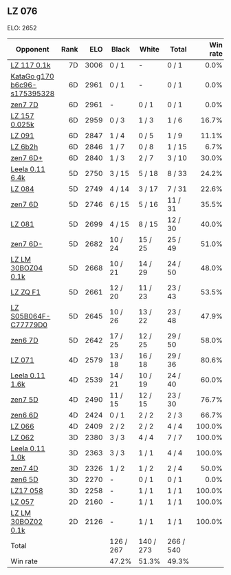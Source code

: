 ## LZ 076 ##

ELO: 2652

Opponent | Rank | ELO | Black | White | Total | Win rate
---------|-----:|----:|-------|-------|-------|-------:
[LZ 117 0.1k](LZ%20117%200.1k.md) | 7D | 3006 | 0 / 1 | - | 0 / 1 | 0.0%
[KataGo g170 b6c96-s175395328](KataGo%20g170%20b6c96-s175395328.md) | 6D | 2961 | 0 / 1 | - | 0 / 1 | 0.0%
[zen7 7D](zen7%207D.md) | 6D | 2961 | - | 0 / 1 | 0 / 1 | 0.0%
[LZ 157 0.025k](LZ%20157%200.025k.md) | 6D | 2959 | 0 / 3 | 1 / 3 | 1 / 6 | 16.7%
[LZ 091](LZ%20091.md) | 6D | 2847 | 1 / 4 | 0 / 5 | 1 / 9 | 11.1%
[LZ 6b2h](LZ%206b2h.md) | 6D | 2846 | 1 / 7 | 0 / 8 | 1 / 15 | 6.7%
[zen7 6D+](zen7%206D+.md) | 6D | 2840 | 1 / 3 | 2 / 7 | 3 / 10 | 30.0%
[Leela 0.11 6.4k](Leela%200.11%206.4k.md) | 5D | 2750 | 3 / 15 | 5 / 18 | 8 / 33 | 24.2%
[LZ 084](LZ%20084.md) | 5D | 2749 | 4 / 14 | 3 / 17 | 7 / 31 | 22.6%
[zen7 6D](zen7%206D.md) | 5D | 2746 | 6 / 15 | 5 / 16 | 11 / 31 | 35.5%
[LZ 081](LZ%20081.md) | 5D | 2699 | 4 / 15 | 8 / 15 | 12 / 30 | 40.0%
[zen7 6D-](zen7%206D-.md) | 5D | 2682 | 10 / 24 | 15 / 25 | 25 / 49 | 51.0%
[LZ LM 30BOZ04 0.1k](LZ%20LM%2030BOZ04%200.1k.md) | 5D | 2668 | 10 / 21 | 14 / 29 | 24 / 50 | 48.0%
[LZ ZQ F1](LZ%20ZQ%20F1.md) | 5D | 2661 | 12 / 20 | 11 / 23 | 23 / 43 | 53.5%
[LZ S05B064F-C77779D0](LZ%20S05B064F-C77779D0.md) | 5D | 2645 | 10 / 26 | 13 / 22 | 23 / 48 | 47.9%
[zen6 7D](zen6%207D.md) | 5D | 2642 | 17 / 25 | 12 / 25 | 29 / 50 | 58.0%
[LZ 071](LZ%20071.md) | 4D | 2579 | 13 / 18 | 16 / 18 | 29 / 36 | 80.6%
[Leela 0.11 1.6k](Leela%200.11%201.6k.md) | 4D | 2539 | 14 / 21 | 10 / 19 | 24 / 40 | 60.0%
[zen7 5D](zen7%205D.md) | 4D | 2490 | 11 / 15 | 12 / 15 | 23 / 30 | 76.7%
[zen6 6D](zen6%206D.md) | 4D | 2424 | 0 / 1 | 2 / 2 | 2 / 3 | 66.7%
[LZ 066](LZ%20066.md) | 4D | 2409 | 2 / 2 | 2 / 2 | 4 / 4 | 100.0%
[LZ 062](LZ%20062.md) | 3D | 2380 | 3 / 3 | 4 / 4 | 7 / 7 | 100.0%
[Leela 0.11 1.0k](Leela%200.11%201.0k.md) | 3D | 2363 | 3 / 3 | 1 / 1 | 4 / 4 | 100.0%
[zen7 4D](zen7%204D.md) | 3D | 2326 | 1 / 2 | 1 / 2 | 2 / 4 | 50.0%
[zen6 5D](zen6%205D.md) | 3D | 2270 | - | 0 / 1 | 0 / 1 | 0.0%
[LZ17 058](LZ17%20058.md) | 3D | 2258 | - | 1 / 1 | 1 / 1 | 100.0%
[LZ 057](LZ%20057.md) | 2D | 2160 | - | 1 / 1 | 1 / 1 | 100.0%
[LZ LM 30BOZ02 0.1k](LZ%20LM%2030BOZ02%200.1k.md) | 2D | 2126 | - | 1 / 1 | 1 / 1 | 100.0%
Total | | | 126 / 267 | 140 / 273 | 266 / 540 | 
Win rate| | | 47.2% | 51.3% | 49.3% | 
